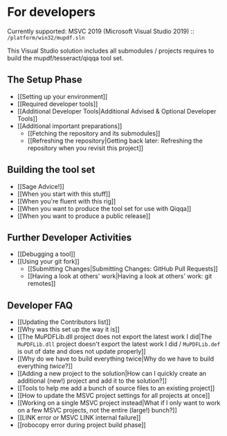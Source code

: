 
# For developers

Currently supported: MSVC 2019 (Microsoft Visual Studio 2019) :: `/platform/win32/mupdf.sln`

This Visual Studio solution includes all submodules / projects requires to build the mupdf/tesseract/qiqqa tool set.


## The Setup Phase

- [[Setting up your environment]]
- [[Required developer tools]]
- [[Additional Developer Tools|Additional Advised & Optional Developer Tools]]
- [[Additional important preparations]]
	- [[Fetching the repository and its submodules]]
	- [[Refreshing the repository|Getting back later: Refreshing the repository when you revisit this project]]


## Building the tool set

- [[Sage Advice!]]
- [[When you start with this stuff]]
- [[When you're fluent with this rig]]
- [[When you want to produce the tool set for use with Qiqqa]]
- [[When you want to produce a public release]]


## Further Developer Activities

- [[Debugging a tool]]
- [[Using your git fork]]
	- [[Submitting Changes|Submitting Changes: GitHub Pull Requests]]
	- [[Having a look at others' work|Having a look at others' work: git remotes]]


## Developer FAQ

- [[Updating the Contributors list]]
- [[Why was this set up the way it is]]
- [[The MuPDFLib.dll project does not export the latest work I did|The `MuPDFLib.dll` project doesn't export the latest work I did / `MuPDFLib.def` is out of date and does not update properly]]
- [[Why do we have to build everything twice|Why do we have to build everything *twice*?]]
- [[Adding a new project to the solution|How can I quickly create an additional (new!) project and add it to the solution?]]
- [[Tools to help me add a bunch of source files to an existing project]]
- [[How to update the MSVC project settings for all projects at once]]
- [[Working on a single MSVC project instead|What if I only want to work on a few MSVC projects, not the entire (large!) bunch?]]
- [[LINK error or MSVC LINK internal failure]]
- [[robocopy error during project build phase]]




